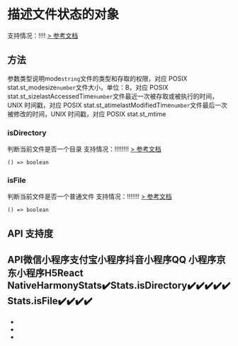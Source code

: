 # 描述文件状态的对象
支持情况：!!!!
[> 参考文档
](https://developers.weixin.qq.com/miniprogram/dev/api/file/Stats.html)
## 方法[​](Stats.html#方法)
参数类型说明mode`string`文件的类型和存取的权限，对应 POSIX stat.st_modesize`number`文件大小，单位：B，对应 POSIX stat.st_sizelastAccessedTime`number`文件最近一次被存取或被执行的时间，UNIX 时间戳，对应 POSIX stat.st_atimelastModifiedTime`number`文件最后一次被修改的时间，UNIX 时间戳，对应 POSIX stat.st_mtime
### isDirectory[​](Stats.html#isdirectory)
判断当前文件是否一个目录
支持情况：!!!!!!!!
[> 参考文档
](https://developers.weixin.qq.com/miniprogram/dev/api/file/Stats.isDirectory.html)
```tsx
() => boolean
```

### isFile[​](Stats.html#isfile)
判断当前文件是否一个普通文件
支持情况：!!!!!!!
[> 参考文档
](https://developers.weixin.qq.com/miniprogram/dev/api/file/Stats.isFile.html)
```tsx
() => boolean
```

## API 支持度[​](Stats.html#api-支持度)
API微信小程序支付宝小程序抖音小程序QQ 小程序京东小程序H5React NativeHarmonyStats✔️Stats.isDirectory✔️✔️✔️✔️✔️Stats.isFile✔️✔️✔️✔️
- 

- 
- 

-
